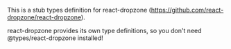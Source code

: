 This is a stub types definition for react-dropzone (https://github.com/react-dropzone/react-dropzone).

react-dropzone provides its own type definitions, so you don't need @types/react-dropzone installed!